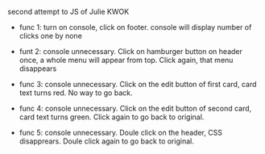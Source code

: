 second attempt to JS of Julie KWOK

* func 1: turn on console, click on footer. console will display number of clicks one by none

* funt 2: console unnecessary. Click on hamburger button on header once, a whole menu will appear from top. Click again, that menu disappears

* func 3: console unnecessary. Click on the edit button of first card, card text turns red. No way to go back.

* func 4: console unnecessary. Click on the edit button of second card, card text turns green. Click again to go back to original.

* func 5: console unnecessary. Doule click on the header, CSS disapprears. Doule click again to go back to original.
